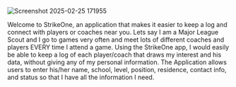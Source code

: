 
![Screenshot 2025-02-25 171955](https://github.com/user-attachments/assets/51c05bbc-e688-4fa4-9d86-39ea5906bcc9)

Welcome to StrikeOne, an application that makes it easier to keep a log and connect with players or coaches near you.
Lets say I am a Major League Scout and I go to games very often and meet lots of different coaches and players EVERY time I attend a game. 
Using the StrikeOne app, I would easily be able to keep a log of each player/coach that draws my interest and his data, without giving any of my personal information.
The Application allows users to enter his/her name, school, level, position, residence, contact info, and status so that I have all the information I need.
